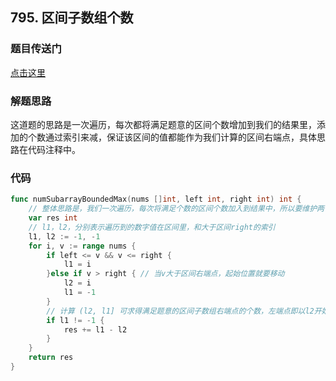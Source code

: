 ## 795. 区间子数组个数

### 题目传送门

[点击这里](https://leetcode.cn/problems/number-of-subarrays-with-bounded-maximum/)

### 解题思路

这道题的思路是一次遍历，每次都将满足题意的区间个数增加到我们的结果里，添加的个数通过索引来减，保证该区间的值都能作为我们计算的区间右端点，具体思路在代码注释中。

### 代码

```go
func numSubarrayBoundedMax(nums []int, left int, right int) int {
    // 整体思路是，我们一次遍历，每次将满足个数的区间个数加入到结果中，所以要维护两个索引，一个起始一个终点，因为起始点要根据大于right右端点的值来移动，所以我们以大于区间右端点为起始点。
    var res int
    // l1，l2，分别表示遍历到的数字值在区间里，和大于区间right的索引
    l1, l2 := -1, -1
    for i, v := range nums {
        if left <= v && v <= right {
            l1 = i
        }else if v > right { // 当v大于区间右端点，起始位置就要移动
            l2 = i
            l1 = -1
        }
        // 计算 (l2, l1] 可求得满足题意的区间子数组右端点的个数，左端点即以l2开始
        if l1 != -1 {
            res += l1 - l2
        }
    }
    return res
}
```